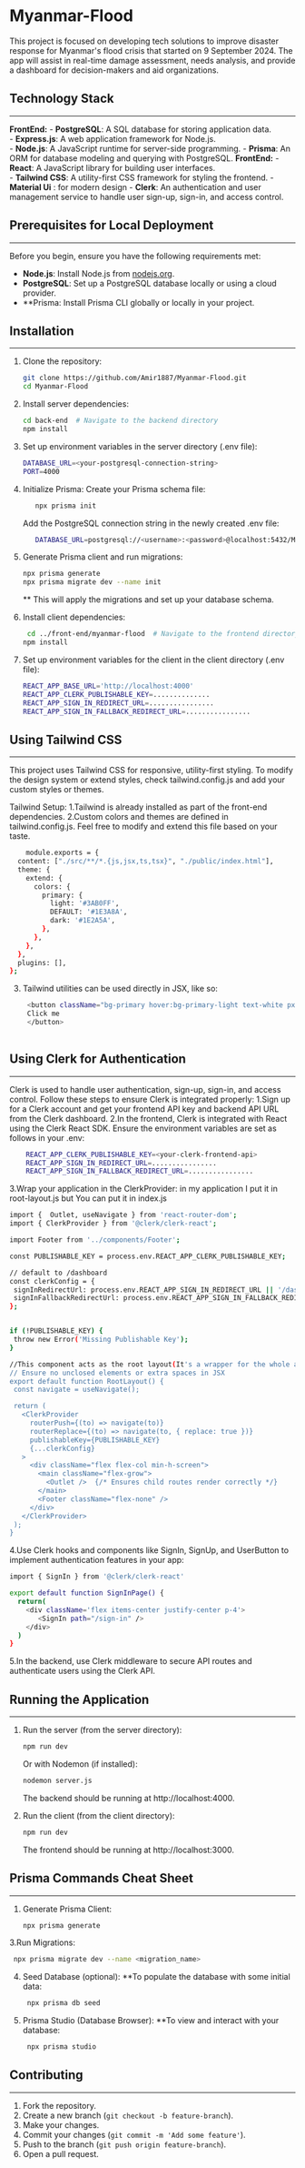 # Myanmar-Flood  

This project is focused on developing tech solutions to improve disaster response for Myanmar's flood crisis that started on 9 September 2024. The app will assist in real-time damage assessment, needs analysis, and provide a dashboard for decision-makers and aid organizations.  

## Technology Stack  
-------------------------------------  
**FrontEnd:**
    - **PostgreSQL**: A SQL database for storing application data.  
    - **Express.js**: A web application framework for Node.js.  
    - **Node.js**: A JavaScript runtime for server-side programming.
    - **Prisma**: An ORM for database modeling and querying with PostgreSQL.
**FrontEnd:**
    - **React**: A JavaScript library for building user interfaces.  
    - **Tailwind CSS**: A utility-first CSS framework for styling the frontend.
    - **Material Ui** : for modern design
    - **Clerk**: An authentication and user management service to handle user sign-up, sign-in, and access control.
  

## Prerequisites for Local Deployment  
---------------------------------------  
Before you begin, ensure you have the following requirements met:  
- **Node.js**: Install Node.js from [nodejs.org](https://nodejs.org/).  
- **PostgreSQL**: Set up a PostgreSQL database locally or using a cloud provider.
- **Prisma: Install Prisma CLI globally or locally in your project. 


## Installation  
---------------  
1. Clone the repository:  
    ```bash  
    git clone https://github.com/Amir1887/Myanmar-Flood.git  
    cd Myanmar-Flood  
    ```  

2. Install server dependencies:  
    ```bash  
    cd back-end  # Navigate to the backend directory  
    npm install  
    ```  

3. Set up environment variables in the server directory (.env file):  
    ```bash  
    DATABASE_URL=<your-postgresql-connection-string>  
    PORT=4000 
    ```  
4. Initialize Prisma:
    Create your Prisma schema file:
    ```bash  
       npx prisma init
    ```
    Add the PostgreSQL connection string in the newly created .env file:
    ```bash  
       DATABASE_URL=postgresql://<username>:<password>@localhost:5432/MyanmarFlood?schema=public

    ```

5. Generate Prisma client and run migrations:  
    ```bash  
    npx prisma generate  
    npx prisma migrate dev --name init  
 
    ```
   ** This will apply the migrations and set up your database schema.
   
6. Install client dependencies:  
    ```bash  
     cd ../front-end/myanmar-flood  # Navigate to the frontend directory   
    npm install  
    ```  

7. Set up environment variables for the client in the client directory (.env file):  
    ```bash  
    REACT_APP_BASE_URL='http://localhost:4000'
    REACT_APP_CLERK_PUBLISHABLE_KEY=..............
    REACT_APP_SIGN_IN_REDIRECT_URL=................
    REACT_APP_SIGN_IN_FALLBACK_REDIRECT_URL=................
    ```  

## Using Tailwind CSS 
---------------  
This project uses Tailwind CSS for responsive, utility-first styling. To modify the design system or extend styles, check tailwind.config.js and add your custom styles or themes.

Tailwind Setup:
1.Tailwind is already installed as part of the front-end dependencies.
2.Custom colors and themes are defined in tailwind.config.js. Feel free to modify and extend this file based on your taste.
```bash  
    module.exports = {
  content: ["./src/**/*.{js,jsx,ts,tsx}", "./public/index.html"],
  theme: {
    extend: {
      colors: {
        primary: {
          light: '#3AB0FF',
          DEFAULT: '#1E3A8A',
          dark: '#1E2A5A',
        },
      },
    },
  },
  plugins: [],
};
```
3. Tailwind utilities can be used directly in JSX, like so:
   ```bash  
    <button className="bg-primary hover:bg-primary-light text-white px-4 py-2 rounded">
    Click me
    </button>
  
    ``` 
   
## Using Clerk for Authentication 
---------------  
Clerk is used to handle user authentication, sign-up, sign-in, and access control. Follow these steps to ensure Clerk is integrated properly:
1.Sign up for a Clerk account and get your frontend API key and backend API URL from the Clerk dashboard.
2.In the frontend, Clerk is integrated with React using the Clerk React SDK. Ensure the environment variables are set as follows in your .env: 
```bash  
    REACT_APP_CLERK_PUBLISHABLE_KEY=<your-clerk-frontend-api>
    REACT_APP_SIGN_IN_REDIRECT_URL=................
    REACT_APP_SIGN_IN_FALLBACK_REDIRECT_URL=................
  ``` 
3.Wrap your application in the ClerkProvider: 
in my application I put it in root-layout.js but You can put it in index.js 
 ```bash  
import {  Outlet, useNavigate } from 'react-router-dom';
import { ClerkProvider } from '@clerk/clerk-react';

import Footer from '../components/Footer';

const PUBLISHABLE_KEY = process.env.REACT_APP_CLERK_PUBLISHABLE_KEY;

// default to /dashboard
const clerkConfig = {
  signInRedirectUrl: process.env.REACT_APP_SIGN_IN_REDIRECT_URL || '/dashboard',
  signInFallbackRedirectUrl: process.env.REACT_APP_SIGN_IN_FALLBACK_REDIRECT_URL || '/dashboard',
};


if (!PUBLISHABLE_KEY) {
  throw new Error('Missing Publishable Key');
}

//This component acts as the root layout(It's a wrapper for the whole app, providing the Clerk context.)
// Ensure no unclosed elements or extra spaces in JSX
export default function RootLayout() {
  const navigate = useNavigate();

  return (
    <ClerkProvider
      routerPush={(to) => navigate(to)}
      routerReplace={(to) => navigate(to, { replace: true })}
      publishableKey={PUBLISHABLE_KEY}
      {...clerkConfig}
    >
      <div className="flex flex-col min-h-screen">
        <main className="flex-grow">
          <Outlet />  {/* Ensures child routes render correctly */}
        </main>
        <Footer className="flex-none" />
      </div>
    </ClerkProvider>
  );
}
```
4.Use Clerk hooks and components like SignIn, SignUp, and UserButton to implement authentication features in your app:
```bash 
import { SignIn } from '@clerk/clerk-react'

export default function SignInPage() {
  return(
    <div className='flex items-center justify-center p-4'>
       <SignIn path="/sign-in" />
    </div>
  )
}
 ```
5.In the backend, use Clerk middleware to secure API routes and authenticate users using the Clerk API.
## Running the Application  
---------------  
1. Run the server (from the server directory):  
    ```bash  
    npm run dev  
    ```  

   Or with Nodemon (if installed):  
    ```bash  
    nodemon server.js  
    ```  

   The backend should be running at http://localhost:4000.  

2. Run the client (from the client directory):  
    ```bash  
    npm run dev  
    ```  

   The frontend should be running at http://localhost:3000.  



## Prisma Commands Cheat Sheet  
---------------  
1. Generate Prisma Client:
     ```bash  
    npx prisma generate    
    ```  
3.Run Migrations:  
 ```bash  
  npx prisma migrate dev --name <migration_name>  
  ``` 
4. Seed Database (optional):
    **To populate the database with some initial data: 
   ```bash  
    npx prisma db seed      
    ```  
5. Prisma Studio (Database Browser):
    **To view and interact with your database: 
   ```bash  
    npx prisma studio        
    ```  
## Contributing  
---------------  
1. Fork the repository.  
2. Create a new branch (`git checkout -b feature-branch`).  
3. Make your changes.  
4. Commit your changes (`git commit -m 'Add some feature'`).  
5. Push to the branch (`git push origin feature-branch`).  
6. Open a pull request.

